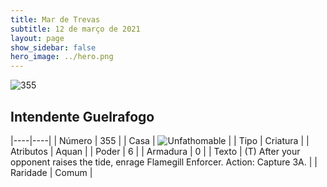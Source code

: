 ```yaml
---
title: Mar de Trevas
subtitle: 12 de março de 2021
layout: page
show_sidebar: false
hero_image: ../hero.png
---
```


![355](https://cdn.keyforgegame.com/media/card_front/pt/496_355_FHG6QR3G3VV2_pt.png)

## Intendente Guelrafogo

|----|----|
| Número | 355 |
| Casa | ![Unfathomable](https://archonarcana.com/images/thumb/1/10/Unfathomable.png/22px-Unfathomable.png "Abissais") |
| Tipo | Criatura |
| Atributos | Aquan |
| Poder | 6 |
| Armadura | 0 |
| Texto | (T) After your opponent raises the tide, enrage Flamegill Enforcer.  Action: Capture 3A. |
| Raridade | Comum |

